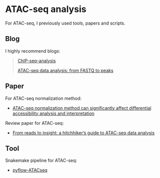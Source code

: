 # ATAC-seq analysis
For ATAC-seq, I previously used tools, papers and scripts.

## Blog
I highly recommend blogs:
>[ChIP-seq-analysis](https://github.com/crazyhottommy/ChIP-seq-analysis)
>
>[ATAC-seq data analysis: from FASTQ to peaks](https://yiweiniu.github.io/blog/2019/03/ATAC-seq-data-analysis-from-FASTQ-to-peaks/)

## Paper
For ATAC-seq normalization method: 
- [ATAC-seq normalization method can significantly affect differential accessibility analysis and interpretation](https://epigeneticsandchromatin.biomedcentral.com/articles/10.1186/s13072-020-00342-y)

Review paper for ATAC-seq:
- [From reads to insight: a hitchhiker’s guide to ATAC-seq data analysis](https://genomebiology.biomedcentral.com/articles/10.1186/s13059-020-1929-3#Fig1)

## Tool
Snakemake pipeline for ATAC-seq:
- [pyflow-ATACseq](https://github.com/crazyhottommy/pyflow-ATACseq)
